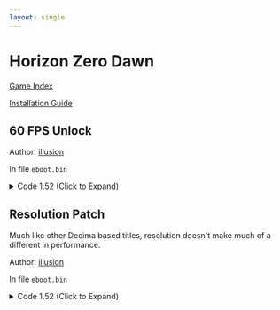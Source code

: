 ```yaml
---
layout: single
---
```


# Horizon Zero Dawn

[Game Index](/patch/#ps4)

[Installation Guide](/install-instructions/)

## 60 FPS Unlock

Author: [illusion](https://twitter.com/illusion0002)

In file `eboot.bin`

<details>
<summary>Code 1.52 (Click to Expand)</summary>

{% highlight yml %}
- game: "Horizon Zero Dawn"
  app_ver: "01.52"
  patch_ver: "1.0"
  name: "60 FPS Unlock"
  author: "illusion"
  arch: generic_orbis
  enabled: False
  patch_list:
        - [ bytes, 0x125AFB, "84" ]
{% endhighlight %}

</details>

## Resolution Patch

Much like other Decima based titles, resolution doesn't make much of a different in performance.

Author: [illusion](https://twitter.com/illusion0002)

In file `eboot.bin`

<details>
<summary>Code 1.52 (Click to Expand)</summary>

{% highlight yml %}
- game: "Horizon Zero Dawn"
  app_ver: "01.52"
  patch_ver: "1.0"
  name: "60 FPS Unlock"
  author: "illusion"
  arch: generic_orbis
  enabled: False
  patch_list:
        # base
        # 1920x1080 -> 1280x720
        - [ bytes, 0x1C74E20, "00 05 00 00 D0 02 00 00" ]
        # neo
        # 3840x2160 -> 1920x1080 // untested
        - [ bytes, 0x1C74E48, "80 07 00 00 38 04 00 00" ]
{% endhighlight %}

</details>

